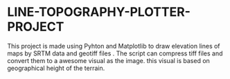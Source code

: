 # LINE-TOPOGRAPHY-PLOTTER-PROJECT
This project is made using Pyhton and Matplotlib  to draw elevation lines of maps by SRTM data and geotiff files . The script can compress tiff files and convert them to a awesome visual as the image. this visual is based on geographical height of the terrain.
